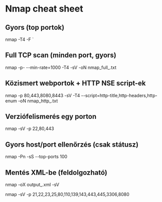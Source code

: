 # Nmap cheat sheet

## Gyors (top portok)
nmap -T4 -F <TARGET>`

## Full TCP scan (minden port, gyors)
nmap -p- --min-rate=1000 -T4 -sV <TARGET> -oN nmap_full_<TARGET>.txt

## Közismert webportok + HTTP NSE script-ek
nmap -p 80,443,8080,8443 -sV -T4 --script=http-title,http-headers,http-enum <TARGET> -oN nmap_http_<TARGET>.txt

## Verziófelismerés egy porton
nmap -sV -p 22,80,443 <TARGET>

## Gyors host/port ellenőrzés (csak státusz)
nmap -Pn -sS --top-ports 100 <TARGET>

## Mentés XML-be (feldolgozható)
nmap -oX output_<TARGET>.xml -sV <TARGET>

nmap -sV -p 21,22,23,25,80,110,139,143,443,445,3306,8080 <TARGET>